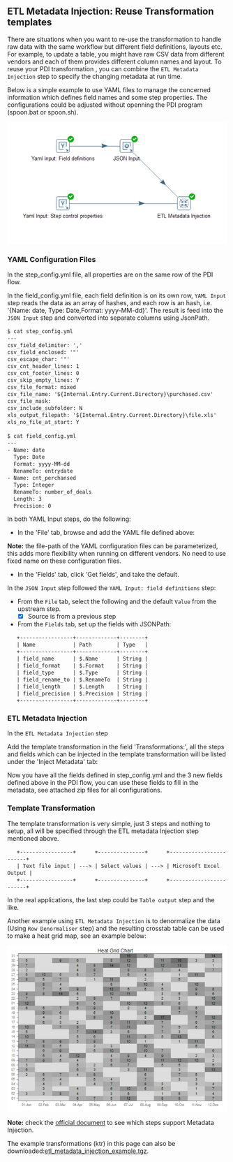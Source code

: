 ## ETL Metadata Injection: Reuse Transformation templates ##

There are situations when you want to re-use the transformation to handle raw data 
with the same workflow but different field definitions, layouts etc. 
For example, to update a table, you might have raw CSV data from different vendors 
and each of them provides different column names and layout. To reuse your PDI transformation
, you can combine the `ETL Metadata Injection` step to specify the changing metadata at run time. 

Below is a simple example to use YAML files to manage the concerned information which defines 
field names and some step properties. The configurations could be adjusted without openning
the PDI program (spoon.bat or spoon.sh).

![ETL Metadata Injection](images/pentaho_etl_metadata_injection.jpg)


### YAML Configuration Files ###

In the step_config.yml file, all properties are on the same row of the PDI flow. 

In the field_config.yml file, each field definition is on its own row, `YAML Input` step 
reads the data as an array of hashes, and each row is an hash, i.e. '{Name: date, Type: Date,Format: yyyy-MM-dd}'.
The result is feed into the `JSON Input` step and converted into separate columns using JsonPath.
```
$ cat step_config.yml
---
csv_field_delimiter: ','
csv_field_enclosed: '"'
csv_escape_char: '"'
csv_cnt_header_lines: 1
csv_cnt_footer_lines: 0
csv_skip_empty_lines: Y
csv_file_format: mixed
csv_file_name: '${Internal.Entry.Current.Directory}\purchased.csv'
csv_file_mask: 
csv_include_subfolder: N
xls_output_filepath: '${Internal.Entry.Current.Directory}\file.xls'
xls_no_file_at_start: Y

$ cat field_config.yml
---
- Name: date
  Type: Date
  Format: yyyy-MM-dd
  RenameTo: entrydate
- Name: cnt_perchansed
  Type: Integer
  RenameTo: number_of_deals
  Length: 3
  Precision: 0
```

In both YAML Input steps, do the following:
+ In the 'File' tab, browse and add the YAML file defined above:

**Note:** the file-path of the YAML configuration files can be parameterized, this adds 
more flexibility when running on different vendors. No need to use fixed name on these configuration files.

+ In the 'Fields' tab, click 'Get fields', and take the default.

In the `JSON Input` step followed the `YAML Input: field definitions` step:

+ From the `File` tab, select the following and the default `Value` from the upstream step.
  + [x] Source is from a previous step

+ From the `Fields` tab, set up the fields with JSONPath:
```
   +-----------------+-------------+--------+
   | Name            | Path        | Type   |
   +-----------------+-------------+--------+
   | field_name      | $.Name      | String |
   | field_format    | $.Format    | String |
   | field_type      | $.Type      | String |
   | field_rename_to | $.RenameTo  | String |
   | field_length    | $.Length    | String |
   | field_precision | $.Precision | String |
   +-----------------+-------------+--------+

```
### ETL Metadata Injection ###
In the `ETL Metadata Injection` step

Add the template transformation in the field 'Transformations:',
all the steps and fields which can be injected in the template transformation will be listed 
under the 'Inject Metadata' tab:

Now you have all the fields defined in step_config.yml and the 3 new fields defined above
in the PDI flow, you can use these fields to fill in the metadata, see attached zip files
for all configurations.

### Template Transformation ###

The template transformation is very simple, just 3 steps and nothing to setup, all will be
specified through the ETL metadata Injection step mentioned above.

```
   +-----------------+      +---------------+      +------------------------+
   | Text file input | ---> | Select values | ---> | Microsoft Excel Output |
   +-----------------+      +---------------+      +------------------------+
```

In the real applications, the last step could be `Table output` step and the like.


Another example using `ETL Metadata Injection` is to denormalize the data (Using `Row Denormaliser` step)
and the resulting crosstab table can be used to make a heat grid map, see an example below:

![Head Grid Chart](images/pentaho_heat_grid_chart.jpg)

**Note:** check the [official document](https://help.pentaho.com/Documentation/8.0/Products/Data_Integration/Transformation_Step_Reference/ETL_Metadata_Injection/Steps_Supporting_MDI) 
to see which steps support Metadata Injection.

The example transformations (ktr) in this page can also be downloaded:[etl_metadata_injection_example.tgz](images/etl_metadata_injection_example.tgz).


